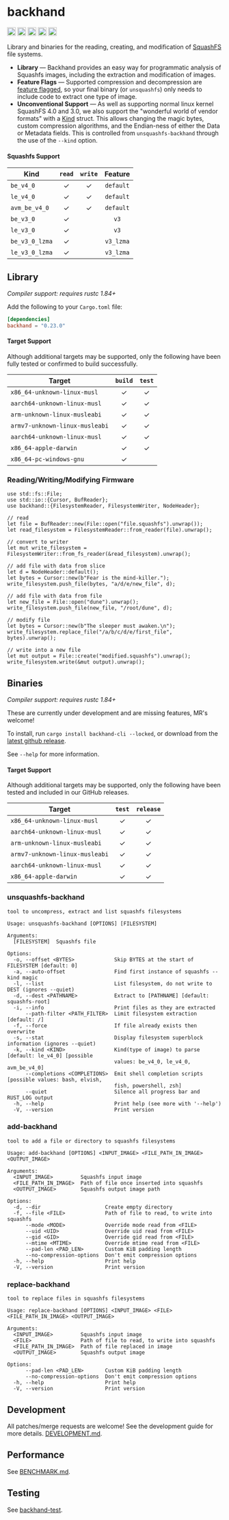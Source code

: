 backhand
===============================

[<img alt="github" src="https://img.shields.io/badge/github-wcampbell0x2a/backhand-8da0cb?style=for-the-badge&labelColor=555555&logo=github" height="20">](https://github.com/wcampbell0x2a/backhand)
[<img alt="crates.io" src="https://img.shields.io/crates/v/backhand.svg?style=for-the-badge&color=fc8d62&logo=rust" height="20">](https://crates.io/crates/backhand)
[<img alt="docs.rs" src="https://img.shields.io/badge/docs.rs-backhand-66c2a5?style=for-the-badge&labelColor=555555&logo=docs.rs" height="20">](https://docs.rs/backhand)
[<img alt="build status" src="https://img.shields.io/github/actions/workflow/status/wcampbell0x2a/backhand/main.yml?branch=master&style=for-the-badge" height="20">](https://github.com/wcampbell0x2a/backhand/actions?query=branch%3Amaster)
[<img alt="Codecov" src="https://img.shields.io/codecov/c/github/wcampbell0x2a/backhand?style=for-the-badge" height="20">](https://app.codecov.io/gh/wcampbell0x2a/backhand)

Library and binaries for the reading, creating, and modification
of [SquashFS](https://en.wikipedia.org/wiki/SquashFS) file systems.

- **Library** — Backhand provides an easy way for programmatic analysis of Squashfs images,
including the extraction and modification of images.
- **Feature Flags** — Supported compression and decompression are [feature flagged](https://docs.rs/backhand/latest/backhand/#features), so your final binary (or `unsquashfs`)
only needs to include code to extract one type of image.
- **Unconventional Support** — As well as supporting normal linux kernel SquashFS 4.0 and 3.0, we also support
the "wonderful world of vendor formats" with a [Kind](https://docs.rs/backhand/latest/backhand/kind/index.html) struct.
This allows changing the magic bytes, custom compression algorithms, and the Endian-ness of either the Data or Metadata fields.
This is controlled from `unsquashfs-backhand` through the use of the `--kind` option.

#### Squashfs Support
| Kind                                   | `read` | `write` | Feature    |
|----------------------------------------|:-------:|:------:|:----------:|
| `be_v4_0`                              | ✓       | ✓      | `default`  |
| `le_v4_0`                              | ✓       | ✓      | `default`  |
| `avm_be_v4_0`                          | ✓       | ✓      | `default`  |
| `be_v3_0`                              | ✓       |        | `v3`       |
| `le_v3_0`                              | ✓       |        | `v3`       |
| `be_v3_0_lzma`                         | ✓       |        | `v3_lzma`  |
| `le_v3_0_lzma`                         | ✓       |        | `v3_lzma`  |


## Library
*Compiler support: requires rustc 1.84+*

Add the following to your `Cargo.toml` file:
```toml
[dependencies]
backhand = "0.23.0"
```

#### Target Support
Although additional targets may be supported, only the following have been fully tested or confirmed to build successfully.

| Target                                 | `build` | `test` |
|----------------------------------------|:-------:|:------:|
| `x86_64-unknown-linux-musl`            | ✓       | ✓      |
| `aarch64-unknown-linux-musl`           | ✓       | ✓      |
| `arm-unknown-linux-musleabi`           | ✓       | ✓      |
| `armv7-unknown-linux-musleabi`         | ✓       | ✓      |
| `aarch64-unknown-linux-musl`           | ✓       | ✓      |
| `x86_64-apple-darwin`                  | ✓       | ✓      |
| `x86_64-pc-windows-gnu`                | ✓       |        |

### Reading/Writing/Modifying Firmware
```rust,no_run
use std::fs::File;
use std::io::{Cursor, BufReader};
use backhand::{FilesystemReader, FilesystemWriter, NodeHeader};

// read
let file = BufReader::new(File::open("file.squashfs").unwrap());
let read_filesystem = FilesystemReader::from_reader(file).unwrap();

// convert to writer
let mut write_filesystem = FilesystemWriter::from_fs_reader(&read_filesystem).unwrap();

// add file with data from slice
let d = NodeHeader::default();
let bytes = Cursor::new(b"Fear is the mind-killer.");
write_filesystem.push_file(bytes, "a/d/e/new_file", d);

// add file with data from file
let new_file = File::open("dune").unwrap();
write_filesystem.push_file(new_file, "/root/dune", d);

// modify file
let bytes = Cursor::new(b"The sleeper must awaken.\n");
write_filesystem.replace_file("/a/b/c/d/e/first_file", bytes).unwrap();

// write into a new file
let mut output = File::create("modified.squashfs").unwrap();
write_filesystem.write(&mut output).unwrap();
```

## Binaries
*Compiler support: requires rustc 1.84+*

These are currently under development and are missing features, MR's welcome!

To install, run `cargo install backhand-cli --locked`, or download from the
[latest github release](https://github.com/wcampbell0x2a/backhand/releases/latest).

See ``--help`` for more information.

#### Target Support
Although additional targets may be supported, only the following have been tested and included in our GitHub releases.

| Target                                 | `test`    | `release` |
|----------------------------------------|:---------:|:---------:|
| `x86_64-unknown-linux-musl`            | ✓         | ✓         |
| `aarch64-unknown-linux-musl`           | ✓         | ✓         |
| `arm-unknown-linux-musleabi`           | ✓         | ✓         |
| `armv7-unknown-linux-musleabi`         | ✓         | ✓         |
| `aarch64-unknown-linux-musl`           | ✓         | ✓         |
| `x86_64-apple-darwin`                  | ✓         | ✓         |

### unsquashfs-backhand
```no_test
tool to uncompress, extract and list squashfs filesystems

Usage: unsquashfs-backhand [OPTIONS] [FILESYSTEM]

Arguments:
  [FILESYSTEM]  Squashfs file

Options:
  -o, --offset <BYTES>             Skip BYTES at the start of FILESYSTEM [default: 0]
  -a, --auto-offset                Find first instance of squashfs --kind magic
  -l, --list                       List filesystem, do not write to DEST (ignores --quiet)
  -d, --dest <PATHNAME>            Extract to [PATHNAME] [default: squashfs-root]
  -i, --info                       Print files as they are extracted
      --path-filter <PATH_FILTER>  Limit filesystem extraction [default: /]
  -f, --force                      If file already exists then overwrite
  -s, --stat                       Display filesystem superblock information (ignores --quiet)
  -k, --kind <KIND>                Kind(type of image) to parse [default: le_v4_0] [possible
                                   values: be_v4_0, le_v4_0, avm_be_v4_0]
      --completions <COMPLETIONS>  Emit shell completion scripts [possible values: bash, elvish,
                                   fish, powershell, zsh]
      --quiet                      Silence all progress bar and RUST_LOG output
  -h, --help                       Print help (see more with '--help')
  -V, --version                    Print version
```

### add-backhand
```no_test
tool to add a file or directory to squashfs filesystems

Usage: add-backhand [OPTIONS] <INPUT_IMAGE> <FILE_PATH_IN_IMAGE> <OUTPUT_IMAGE>

Arguments:
  <INPUT_IMAGE>         Squashfs input image
  <FILE_PATH_IN_IMAGE>  Path of file once inserted into squashfs
  <OUTPUT_IMAGE>        Squashfs output image path

Options:
  -d, --dir                     Create empty directory
  -f, --file <FILE>             Path of file to read, to write into squashfs
      --mode <MODE>             Override mode read from <FILE>
      --uid <UID>               Override uid read from <FILE>
      --gid <GID>               Override gid read from <FILE>
      --mtime <MTIME>           Override mtime read from <FILE>
      --pad-len <PAD_LEN>       Custom KiB padding length
      --no-compression-options  Don't emit compression options
  -h, --help                    Print help
  -V, --version                 Print version
```

### replace-backhand
```no_test
tool to replace files in squashfs filesystems

Usage: replace-backhand [OPTIONS] <INPUT_IMAGE> <FILE> <FILE_PATH_IN_IMAGE> <OUTPUT_IMAGE>

Arguments:
  <INPUT_IMAGE>         Squashfs input image
  <FILE>                Path of file to read, to write into squashfs
  <FILE_PATH_IN_IMAGE>  Path of file replaced in image
  <OUTPUT_IMAGE>        Squashfs output image

Options:
      --pad-len <PAD_LEN>       Custom KiB padding length
      --no-compression-options  Don't emit compression options
  -h, --help                    Print help
  -V, --version                 Print version
```

## Development
All patches/merge requests are welcome! See the development guide for more details.
[DEVELOPMENT.md](DEVELOPMENT.md).

## Performance
See [BENCHMARK.md](BENCHMARK.md).

## Testing
See [backhand-test](backhand-test/README.md).
